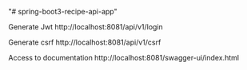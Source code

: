 "# spring-boot3-recipe-api-app"

Generate Jwt
http://localhost:8081/api/v1/login

Generate csrf
http://localhost:8081/api/v1/csrf

Access to documentation
http://localhost:8081/swagger-ui/index.html
